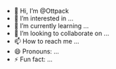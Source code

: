 - 👋 Hi, I’m @Ottpack
- 👀 I’m interested in ...
- 🌱 I’m currently learning ...
- 💞️ I’m looking to collaborate on ...
- 📫 How to reach me ...
- 😄 Pronouns: ...
- ⚡ Fun fact: ...

<!---
Ottpack/Ottpack is a ✨ special ✨ repository because its `README.md` (this file) appears on your GitHub profile.
You can click the Preview link to take a look at your changes.
--->
